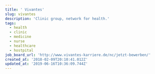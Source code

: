 ```yaml
---
title: ' Vivantes'
slug: vivantes
description: 'Clinic group, network for health.'
tags:
  - health
  - clinic
  - medicine
  - nurse
  - healthcare
  - hostpital
job_board_url: 'http://www.vivantes-karriere.de/nc/jetzt-bewerben/'
created_at: '2018-02-09T20:10:41.012Z'
updated_at: '2019-06-16T10:36:09.744Z'
---
```


